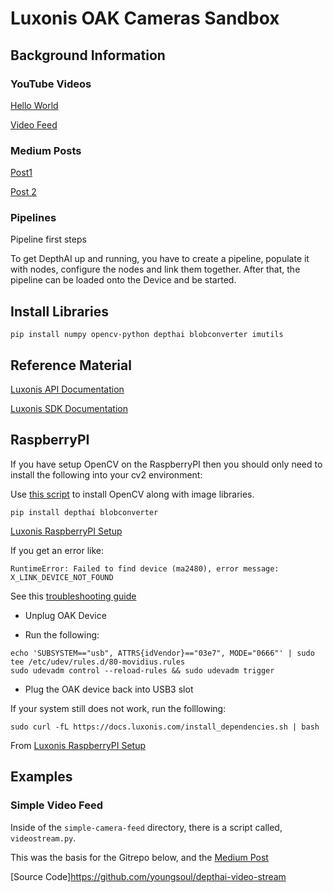 # Luxonis OAK Cameras Sandbox


## Background Information

### YouTube Videos

[Hello World](https://youtu.be/iUNQPspeUA8)

[Video Feed](https://youtu.be/DbgX7gQa304)

### Medium Posts

[Post1](https://patrick-ryan.medium.com/walk-through-of-opencv-ai-kit-using-the-mobilenet-detection-algorithm-fdbfe9531e54)

[Post 2](https://patrick-ryan.medium.com/the-opencv-ai-kit-oak-super-simple-video-streamer-starter-fff707630f16)

### Pipelines

Pipeline first steps

To get DepthAI up and running, you have to create a pipeline, populate it with nodes, configure the nodes and link them together. After that, the pipeline can be loaded onto the Device and be started.


## Install Libraries

```shell
pip install numpy opencv-python depthai blobconverter imutils
```


## Reference Material

[Luxonis API Documentation](https://docs.luxonis.com/projects/api/en/latest/)

[Luxonis SDK Documentation](https://docs.luxonis.com/projects/sdk/en/latest/)

## RaspberryPI

If you have setup OpenCV on the RaspberryPI then you should only need to install the following into your cv2 environment:

Use [this script](https://github.com/youngsoul/rpi_opencv_install/blob/master/pi_install_imagelibs.sh) to install OpenCV along with image libraries. 

```shell
pip install depthai blobconverter
```

[Luxonis RaspberryPI Setup](https://docs.luxonis.com/projects/api/en/latest/install/#raspberry-pi-os)

If you get an error like:

```text
RuntimeError: Failed to find device (ma2480), error message: X_LINK_DEVICE_NOT_FOUND
```

See this [troubleshooting guide](https://docs.luxonis.com/en/latest/pages/troubleshooting/)

* Unplug OAK Device

* Run the following:
```shell
echo 'SUBSYSTEM=="usb", ATTRS{idVendor}=="03e7", MODE="0666"' | sudo tee /etc/udev/rules.d/80-movidius.rules
sudo udevadm control --reload-rules && sudo udevadm trigger
```

* Plug the OAK device back into USB3 slot

If your system still does not work, run the folllowing:

```shell
sudo curl -fL https://docs.luxonis.com/install_dependencies.sh | bash
```
From [Luxonis RaspberryPI Setup](https://docs.luxonis.com/projects/api/en/latest/install/#raspberry-pi-os)

## Examples

### Simple Video Feed

Inside of the `simple-camera-feed` directory, there is a script called, `videostream.py`.  

This was the basis for the Gitrepo below, and the [Medium Post](https://patrick-ryan.medium.com/the-opencv-ai-kit-oak-super-simple-video-streamer-starter-fff707630f16)

[Source Code]https://github.com/youngsoul/depthai-video-stream

